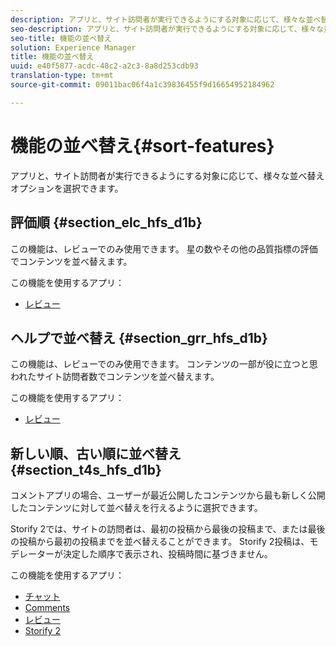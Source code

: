 ```yaml
---
description: アプリと、サイト訪問者が実行できるようにする対象に応じて、様々な並べ替えオプションを選択できます。
seo-description: アプリと、サイト訪問者が実行できるようにする対象に応じて、様々な並べ替えオプションを選択できます。
seo-title: 機能の並べ替え
solution: Experience Manager
title: 機能の並べ替え
uuid: e40f5877-acdc-48c2-a2c3-8a8d253cdb93
translation-type: tm+mt
source-git-commit: 09011bac06f4a1c39836455f9d16654952184962

---
```



# 機能の並べ替え{#sort-features}

アプリと、サイト訪問者が実行できるようにする対象に応じて、様々な並べ替えオプションを選択できます。

## 評価順 {#section_elc_hfs_d1b}

この機能は、レビューでのみ使用できます。 星の数やその他の品質指標の評価でコンテンツを並べ替えます。

この機能を使用するアプリ：

* [レビュー](/help/using/c-about-apps/c-reviews-app/c-reviews-app.md#c_reviews_app)

## ヘルプで並べ替え {#section_grr_hfs_d1b}

この機能は、レビューでのみ使用できます。 コンテンツの一部が役に立つと思われたサイト訪問者数でコンテンツを並べ替えます。

この機能を使用するアプリ：

* [レビュー](/help/using/c-about-apps/c-reviews-app/c-reviews-app.md#c_reviews_app)

## 新しい順、古い順に並べ替え {#section_t4s_hfs_d1b}

コメントアプリの場合、ユーザーが最近公開したコンテンツから最も新しく公開したコンテンツに対して並べ替えを行えるように選択できます。

Storify 2では、サイトの訪問者は、最初の投稿から最後の投稿まで、または最後の投稿から最初の投稿までを並べ替えることができます。 Storify 2投稿は、モデレーターが決定した順序で表示され、投稿時間に基づきません。

この機能を使用するアプリ：

* [チャット](/help/using/c-about-apps/c-chat-app/c-chat-app.md#c_chat_app)
* [Comments](/help/using/c-about-apps/c-comments/c-comments.md)
* [レビュー](/help/using/c-about-apps/c-reviews-app/c-reviews-app.md#c_reviews_app)
* [Storify 2](/help/using/c-about-apps/c-storify2/c-storify2.md#c_storify2)

